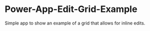 # Power-App-Edit-Grid-Example
Simple app to show an example of a grid that allows for inline edits.
